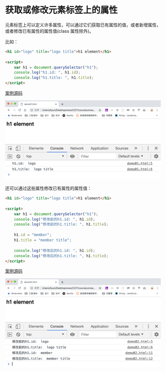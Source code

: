 # 获取或修改元素标签上的属性

元素标签上可以定义许多属性，可以通过它们获取已有属性的值，或者新增属性，或者修改已有属性的属性值(class 属性除外)。

比如：

```html
<h1 id="logo" title="logo title">h1 element</h1>

<script>
    var h1 = document.querySelector("h1");
    console.log("h1.id: ", h1.id);
    console.log("h1.title: ", h1.title);
</script>
```

[案例源码](./demo/demo01.html)

![](./images/01.png)

还可以通过这些属性修改已有属性的属性值：

```html
<h1 id="logo" title="logo title">h1 element</h1>

<script>
    var h1 = document.querySelector("h1");
    console.log("修改前的h1.id: ", h1.id);
    console.log("修改前的h1.title: ", h1.title);

    h1.id = "member";
    h1.title = "member title";

    console.log("修改后的h1.id: ", h1.id);
    console.log("修改后的h1.title: ", h1.title);
</script>
```

[案例源码](./demo/demo02.html)

![](./images/02.png)


